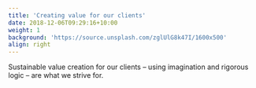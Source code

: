 ```yaml
---
title: 'Creating value for our clients'
date: 2018-12-06T09:29:16+10:00
weight: 1
background: 'https://source.unsplash.com/zglUlG8k47I/1600x500'
align: right
---
```


Sustainable value creation for our clients – using imagination and rigorous logic – are what we strive for.
